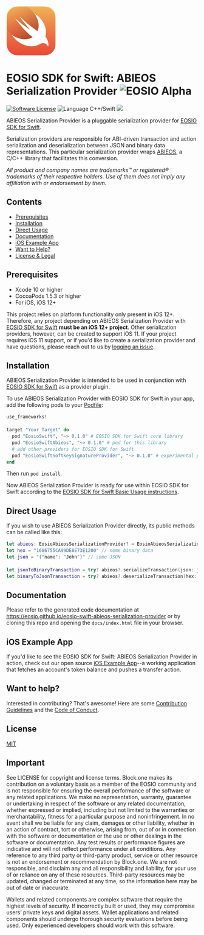 ![Swift Logo](https://github.com/EOSIO/eosio-swift-abieos-serialization-provider/blob/master/img/swift-logo.png)
# EOSIO SDK for Swift: ABIEOS Serialization Provider ![EOSIO Alpha](https://img.shields.io/badge/EOSIO-Alpha-blue.svg)

[![Software License](https://img.shields.io/badge/license-MIT-lightgrey.svg)](https://github.com/EOSIO/eosio-swift/blob/master/LICENSE)
![Language C++/Swift](https://img.shields.io/badge/Language-C%2B%2B%2FSwift-yellow.svg)
![](https://img.shields.io/badge/Deployment%20Target-iOS%2012-blue.svg)

ABIEOS Serialization Provider is a pluggable serialization provider for [EOSIO SDK for Swift](https://github.com/EOSIO/eosio-swift).

Serialization providers are responsible for ABI-driven transaction and action serialization and deserialization between JSON and binary data representations. This particular serialization provider wraps [ABIEOS](https://github.com/EOSIO/abieos), a C/C++ library that facilitates this conversion.

*All product and company names are trademarks™ or registered® trademarks of their respective holders. Use of them does not imply any affiliation with or endorsement by them.*

## Contents

- [Prerequisites](#prerequisites)
- [Installation](#installation)
- [Direct Usage](#direct-usage)
- [Documentation](#documentation)
- [iOS Example App](#ios-example-app)
- [Want to Help?](#want-to-help)
- [License & Legal](#license)

## Prerequisites

* Xcode 10 or higher
* CocoaPods 1.5.3 or higher
* For iOS, iOS 12+

This project relies on platform functionality only present in iOS 12+. Therefore, any project depending on ABIEOS Serialization Provider with [EOSIO SDK for Swift](https://github.com/EOSIO/eosio-swift) **must be an iOS 12+ project**. Other serialization providers, however, can be created to support iOS 11. If your project requires iOS 11 support, or if you'd like to create a serialization provider and have questions, please reach out to us by [logging an issue](https://github.com/EOSIO/eosio-swift-abieos-serialization-provider/issues/new).

## Installation

ABIEOS Serialization Provider is intended to be used in conjunction with [EOSIO SDK for Swift](https://github.com/EOSIO/eosio-swift) as a provider plugin.

To use ABIEOS Serialization Provider with EOSIO SDK for Swift in your app, add the following pods to your [Podfile](https://guides.cocoapods.org/syntax/podfile.html):

```ruby
use_frameworks!

target "Your Target" do
  pod "EosioSwift", "~> 0.1.0" # EOSIO SDK for Swift core library
  pod "EosioSwiftAbieos", "~> 0.1.0" # pod for this library
  # add other providers for EOSIO SDK for Swift
  pod "EosioSwiftSoftkeySignatureProvider", "~> 0.1.0" # experimental provider for development only
end
```

Then run `pod install`.

Now ABIEOS Serialization Provider is ready for use within EOSIO SDK for Swift according to the [EOSIO SDK for Swift Basic Usage instructions](https://github.com/EOSIO/eosio-swift/tree/master#basic-usage).

## Direct Usage

If you wish to use ABIEOS Serialization Provider directly, its public methods can be called like this:

```swift
let abieos: EosioAbieosSerializationProvider? = EosioAbieosSerializationProvider()
let hex = "1686755CA99DE8E73E1200" // some binary data
let json = "{"name": "John"}" // some JSON

let jsonToBinaryTransaction = try? abieos?.serializeTransaction(json: json)
let binaryToJsonTransaction = try? abieos?.deserializeTransaction(hex: hex)
```

## Documentation

Please refer to the generated code documentation at https://eosio.github.io/eosio-swift-abieos-serialization-provider or by cloning this repo and opening the `docs/index.html` file in your browser.

## iOS Example App

If you'd like to see the EOSIO SDK for Swift: ABIEOS Serialization Provider in action, check out our open source [iOS Example App](https://github.com/EOSIO/eosio-swift-ios-example-app)--a working application that fetches an account's token balance and pushes a transfer action.

## Want to help?

Interested in contributing? That's awesome! Here are some [Contribution Guidelines](https://github.com/EOSIO/eosio-swift-abieos-serialization-provider/blob/master/CONTRIBUTING.md) and the [Code of Conduct](https://github.com/EOSIO/eosio-swift-abieos-serialization-provider/blob/master/CONTRIBUTING.md#conduct).

## License

[MIT](https://github.com/EOSIO/eosio-swift-abieos-serialization-provider/blob/master/LICENSE)

## Important

See LICENSE for copyright and license terms.  Block.one makes its contribution on a voluntary basis as a member of the EOSIO community and is not responsible for ensuring the overall performance of the software or any related applications.  We make no representation, warranty, guarantee or undertaking in respect of the software or any related documentation, whether expressed or implied, including but not limited to the warranties or merchantability, fitness for a particular purpose and noninfringement. In no event shall we be liable for any claim, damages or other liability, whether in an action of contract, tort or otherwise, arising from, out of or in connection with the software or documentation or the use or other dealings in the software or documentation.  Any test results or performance figures are indicative and will not reflect performance under all conditions.  Any reference to any third party or third-party product, service or other resource is not an endorsement or recommendation by Block.one.  We are not responsible, and disclaim any and all responsibility and liability, for your use of or reliance on any of these resources. Third-party resources may be updated, changed or terminated at any time, so the information here may be out of date or inaccurate.

Wallets and related components are complex software that require the highest levels of security.  If incorrectly built or used, they may compromise users’ private keys and digital assets. Wallet applications and related components should undergo thorough security evaluations before being used.  Only experienced developers should work with this software.

